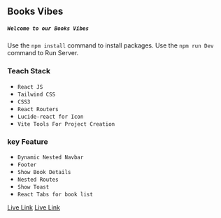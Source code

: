 ## Books Vibes

##### `Welcome to our Books Vibes`


Use the `npm install` command to install packages.
Use the `npm run Dev` command to Run Server.


### Teach Stack
 - `React JS`
 - `Tailwind CSS`
 - `CSS3`
 - `React Routers`
 - `Lucide-react for Icon`
 - `Vite Tools For Project Creation`

### key Feature
- `Dynamic Nested Navbar`
- `Footer`
- `Show Book Details`
- `Nested Routes`
- `Show Toast`
- `React Tabs for book list`


[Live Link](http://booksvibes.surge.sh/)
[Live Link](https://book-vibe-virid.vercel.app/)